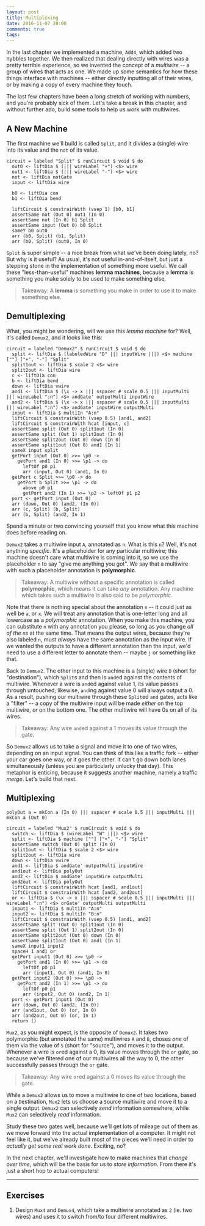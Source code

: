 ```yaml
---
layout: post
title: Multiplexing
date: 2016-11-07 20:00
comments: true
tags:
---
```


In the last chapter we implemented a machine, `Add4`, which added two nybbles
together. We then realized that dealing directly with wires was a pretty
terrible experience, so we invented the concept of a *multiwire* -- a group of
wires that acts as one. We made up some semantics for how these things interface
with machines -- either directly inputting all of their wires, or by making a
copy of every machine they touch.

The last few chapters have been a long stretch of working with numbers, and
you're probably sick of them. Let's take a break in this chapter, and without
further ado, build some tools to help us work with multiwires.


## A New Machine

The first machine we'll build is called `Split`, and it divides a (single) wire
into its value and the `not` of its value.

```{#split}
circuit = labeled "Split" $ runCircuit $ void $ do
  out0 <- liftDia $ (||| wireLabel "+") <$> wire
  out1 <- liftDia $ (||| wireLabel "-") <$> wire
  not <- liftDia notGate
  input <- liftDia wire

  b0 <- liftDia con
  b1 <- liftDia bend

  liftCircuit $ constrainWith (vsep 1) [b0, b1]
  assertSame not (Out 0) out1 (In 0)
  assertSame not (In 0) b1 Split
  assertSame input (Out 0) b0 Split
  sameY b0 out0
  arr (b0, Split) (b1, Split)
  arr (b0, Split) (out0, In 0)
```

`Split` is super simple -- a nice break from what we've been doing lately, no?
But why is it useful? As usual, it's not useful in-and-of-itself, but just a
stepping stone in the implementation of something more useful. We call these
"less-than-useful" machines **lemma machines**, because a **lemma** is something
you make solely to be used to make something else.

> Takeaway: A **lemma** is something you make in order to use it to make
> something else.



## Demultiplexing

What, you might be wondering, will we use this *lemma machine* for? Well, it's
called `Demux2`, and it looks like this:

```{#Demux2}
circuit = labeled "Demux2" $ runCircuit $ void $ do
  split <- liftDia $ (labeledWire "D" ||| inputWire |||) <$> machine [""] ["+", "-"] "Split"
  split1out <- liftDia $ scale 2 <$> wire
  split2out <- liftDia wire
  c <- liftDia con
  b <- liftDia bend
  down <- liftDia vwire
  and1 <- liftDia $ (\x -> x ||| sspacer # scale 0.5 ||| inputMulti ||| wireLabel ":n") <$> andGate' outputMulti inputWire
  and2 <- liftDia $ (\x -> x ||| sspacer # scale 0.5 ||| inputMulti ||| wireLabel ":n") <$> andGate' inputWire outputMulti
  input <- liftDia $ multiIn "A:n"
  liftCircuit $ constrainWith (vsep 0.5) [and1, and2]
  liftCircuit $ constrainWith hcat [input, c]
  assertSame split (Out 0) split1out (In 0)
  assertSame split (Out 1) split2out (In 0)
  assertSame split2out (Out 0) down (In 0)
  assertSame split1out (Out 0) and1 (In 1)
  sameX input split
  getPort input (Out 0) >>= \p0 ->
    getPort and1 (In 0) >>= \p1 -> do
      leftOf p0 p1
      arr (input, Out 0) (and1, In 0)
  getPort c Split >>= \p0 -> do
    getPort b Split >>= \p1 -> do
      above p0 p1
      getPort and2 (In 1) >>= \p2 -> leftOf p1 p2
  port <- getPort input (Out 0)
  arr (down, Out 0) (and2, (In 0))
  arr (c, Split) (b, Split)
  arr (b, Split) (and2, In 1)
```

Spend a minute or two convincing yourself that you know what this machine does
before reading on.

`Demux2` takes a multiwire input `A`, annotated as `n`. What is this `n`? Well,
it's not anything *specific*. It's a placeholder for any particular multiwire;
this machine doesn't care what multiwire is coming into it, so we use the
placeholder `n` to say "give me anything you got". We say that a multiwire with
such a placeholder annotation is **polymorphic**.

> Takeaway: A multiwire without a specific annotation is called **polymorphic**,
> which means it can take *any* annotation. Any machine which takes such a
> multiwire is also said to be *polymorphic*.

Note that there is nothing special about the annotation `n` -- it could just as
well be `a`, or `x`. We will treat any annotation that is one-letter long and
all lowercase as a *polymorphic* annotation. When you make this machine, you can
substitute `n` with any annotation you please, so long as you change *all of the
`n`s* at the same time. That means the output wires, because they're also
labeled `n`, must *always* have the same annotation as the input wire. If we
wanted the outputs to have a different annotation than the input, we'd need to
use a different letter to annotate them -- maybe `j` or something like that.

Back to `Demux2`. The other input to this machine is a (single) wire `D` (short
for "destination"), which `Split`s and then is `and`ed against the contents of
multiwire. Whenever a wire is `and`ed against value 1, its value passes through
untouched; likewise, `and`ing against value 0 will always output a 0. As a
result, pushing our multiwire through these `Split`ed `and` gates, acts like a
"filter" -- a copy of the multiwire input will be made *either* on the top
multiwire, *or* on the bottom one. The other multiwire will have 0s on all of
its wires.

> Takeaway: Any wire `and`ed against a 1 moves its value through the gate.

So `Demux2` allows us to take a signal and move it to one of two wires, depending
on an input signal. You can think of this like a traffic fork -- either your car
goes one way, or it goes the other. It can't go down both lanes simultaneously
(unless you are particularly unlucky that day). This metaphor is enticing,
because it suggests another machine, namely a traffic *merge*. Let's build that
next.



## Multiplexing

```{#Mux2}
polyOut a = mkCon a (In 0) ||| sspacer # scale 0.5 ||| inputMulti ||| mkCon a (Out 0)

circuit = labeled "Mux2" $ runCircuit $ void $ do
  switch <- liftDia $ (wireLabel "W" |||) <$> wire
  split <- liftDia $ machine [""] ["+", "-"] "Split"
  assertSame switch (Out 0) split (In 0)
  split1out <- liftDia $ scale 2 <$> wire
  split2out <- liftDia wire
  down <- liftDia vwire
  and1 <- liftDia $ andGate' outputMulti inputWire
  and1out <- liftDia polyOut
  and2 <- liftDia $ andGate' inputWire outputMulti
  and2out <- liftDia polyOut
  liftCircuit $ constrainWith hcat [and1, and1out]
  liftCircuit $ constrainWith hcat [and2, and2out]
  or <- liftDia $ (\x -> x ||| sspacer # scale 0.5 ||| inputMulti ||| wireLabel ":n") <$> orGate' outputMulti outputMulti
  input1 <- liftDia $ multiIn "A:n"
  input2 <- liftDia $ multiIn "B:n"
  liftCircuit $ constrainWith (vsep 0.5) [and1, and2]
  assertSame split (Out 0) split1out (In 0)
  assertSame split (Out 1) split2out (In 0)
  assertSame split2out (Out 0) down (In 0)
  assertSame split1out (Out 0) and1 (In 1)
  sameX input1 input2
  spaceH 1 and1 or
  getPort input1 (Out 0) >>= \p0 ->
    getPort and1 (In 0) >>= \p1 -> do
      leftOf p0 p1
      arr (input1, Out 0) (and1, In 0)
  getPort input2 (Out 0) >>= \p0 ->
    getPort and2 (In 1) >>= \p1 -> do
      leftOf p0 p1
      arr (input2, Out 0) (and2, In 1)
  port <- getPort input1 (Out 0)
  arr (down, Out 0) (and2, (In 0))
  arr (and1out, Out 0) (or, In 0)
  arr (and2out, Out 0) (or, In 1)
  return ()
```

`Mux2`, as you might expect, is the opposite of `Demux2`. It takes two
polymorphic (but annotated the same) multiwires `A` and `B`, choses *one* of
them via the value of `S` (short for "source"), and moves it to the output.
Whenever a wire is `or`ed against a 0, its value moves through the `or` gate, so
because we've filtered one of our multiwires all the way to 0, the other
successfully passes through the `or` gate.

> Takeaway: Any wire `or`ed against a 0 moves its value through the gate.

While a `Demux2` allows us to move a multiwire to one of two locations, based on
a `D`estination, `Mux2` lets us choose a `S`ource multiwire and move it to a
single output. `Demux2` can selectively *send* information somewhere, while
`Mux2` can selectively *read* information.

Study these two gates well, because we'll get lots of mileage out of them as we
move forward into the actual implementation of a computer. It might not feel
like it, but we've already built most of the pieces we'll need in order to
*actually get some real work done*. Exciting, no?

In the next chapter, we'll investigate how to make machines that *change over
time*, which will be the basis for us to *store information*. From there it's
just a short hop to actual computers!

---

## Exercises

1) Design `Mux4` and `Demux4`, which take a multiwire annotated as `2` (ie. two
   wires) and uses it to switch from/to four different multiwires.

